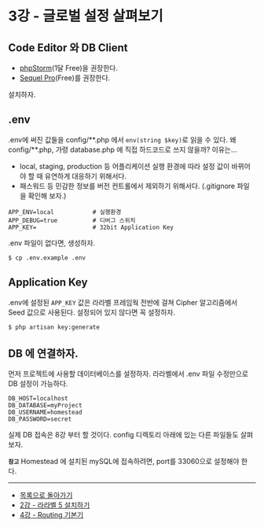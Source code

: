# 3강 - 글로벌 설정 살펴보기

## Code Editor 와 DB Client

- [phpStorm](https://confluence.jetbrains.com/display/PhpStorm/PhpStorm+Early+Access+Program)(1달 Free)을 권장한다. 
- [Sequel Pro](http://www.sequelpro.com/download)(Free)를 권장한다. 

설치하자.

## .env

.env에 써진 값들을 config/\*\*.php 에서 `env(string $key)`로 읽을 수 있다. 왜 config/\*\*.php, 가령 database.php 에 직접 하드코드로 쓰지 않을까? 이유는...
- local, staging, production 등 어플리케이션 실행 환경에 따라 설정 값이 바뀌어야 할 때 유연하게 대응하기 위해서다.
- 패스워드 등 민감한 정보를 버전 컨트롤에서 제외하기 위해서다. (.gitignore 파일을 확인해 보자.)

```
APP_ENV=local           # 실행환경
APP_DEBUG=true          # 디버그 스위치
APP_KEY=                # 32bit Application Key
```

.env 파일이 없다면, 생성하자.

```bash
$ cp .env.example .env
```

## Application Key

.env에 설정된 `APP_KEY` 값은 라라벨 프레임웍 전반에 걸쳐 Cipher 알고리즘에서 Seed 값으로 사용된다. 설정되어 있지 않다면 꼭 설정하자.

```bash
$ php artisan key:generate
```

## DB 에 연결하자.

먼저 프로젝트에 사용할 데이터베이스를 설정하자. 라라벨에서 .env 파일 수정만으로 DB 설정이 가능하다.

```
DB_HOST=localhost
DB_DATABASE=myProject
DB_USERNAME=homestead
DB_PASSWORD=secret
```

실제 DB 접속은 8강 부터 할 것이다. config 디렉토리 아래에 있는 다른 파일들도 살펴 보자.

**`참고`** Homestead 에 설치된 mySQL에 접속하려면, port를 33060으로 설정해야 한다.
<!--@start-->
---

- [목록으로 돌아가기](../readme.md)
- [2강 - 라라벨 5 설치하기](02-hello-laravel.md)
- [4강 - Routing 기본기](04-routing-basics.md)

<!--@end-->